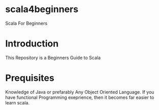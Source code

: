 # scala4beginners
Scala For Beginners

Introduction
=================

This Repository is a Beginners Guide to Scala

Prequisites
==============================

Knowledge of Java or prefarably Any Object Oriented Language. If you have functional Programming exeprience, 
then it becomes far easier to learn scala.

